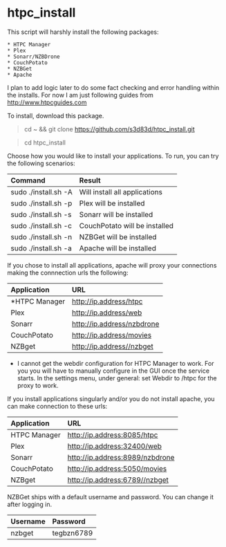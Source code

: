 # htpc_install

This script will harshly install the following packages:

    * HTPC Manager
    * Plex
    * Sonarr/NZBDrone
    * CouchPotato
    * NZBGet
    * Apache

I plan to add logic later to do some fact checking and error handling within the installs.
For now I am just following guides from http://www.htpcguides.com

To install, download this package.
> cd ~ && git clone https://github.com/s3d83d/htpc_install.git

> cd htpc_install

Choose how you would like to install your applications.
To run, you can try the following scenarios:

| Command | Result |
| :------ | :----- |
| sudo ./install.sh -A | Will install all applications |
| sudo ./install.sh -p | Plex will be installed |
| sudo ./install.sh -s | Sonarr will be installed |
| sudo ./install.sh -c | CouchPotato will be installed |
| sudo ./install.sh -n | NZBGet will be installed |
| sudo ./install.sh -a | Apache will be installed |

If you chose to install all applications, apache will proxy your connections making the connnection urls the following:

| Application | URL |
| :---------- | :-- |
| *HTPC Manager | http://ip.address/htpc |
| Plex | http://ip.address/web |
| Sonarr | http://ip.address/nzbdrone |
| CouchPotato | http://ip.address/movies |
| NZBget | http://ip.address//nzbget |

* I cannot get the webdir configuration for HTPC Manager to work. For you you will have to manually configure in the GUI once the service starts. In the settings menu, under general: set Webdir to /htpc for the proxy to work.

If you install applications singularly and/or you do not install apache, you can make connection to these urls:

| Application | URL |
| :---------- | :-- |
| HTPC Manager | http://ip.address:8085/htpc |
| Plex | http://ip.address:32400/web |
| Sonarr | http://ip.address:8989/nzbdrone |
| CouchPotato | http://ip.address:5050/movies |
| NZBget | http://ip.address:6789//nzbget |

NZBGet ships with a default username and password. You can change it after logging in.

| Username | Password |
| :------- | :------- |
| nzbget | tegbzn6789 |

